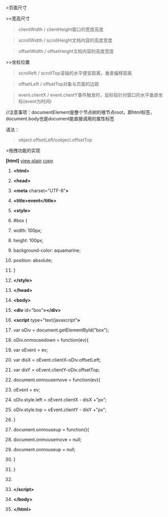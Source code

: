 \>页面尺寸

\>\>宽高尺寸

>   clientWidth / clientHeight窗口的宽度高度

>   scrollWidth / scrollHeight文档内容的高度宽度

>   offsetWidth / offsetHeight文档内容的高度宽度

\>\>坐标位置

>   scrollleft / scrollTop滚轴的水平便宜距离，垂直偏移距离

>   offsetLeft / offsetTop对象与页面的边距

>   event.clientX /
>   event.clientY事件触发时，鼠标指针对窗口的水平垂直坐标(event为时间)

//注意事项：documentElement是整个节点树的根节点root，即html标签，document.body也是document能直接调用的属性标签

语法：

>   object.offsetLeft/oobject.offsetTop

\>拖拽功能的实现

**[html]** [view plain](http://blog.csdn.net/estom_yin/article/details/51900581)
[copy](http://blog.csdn.net/estom_yin/article/details/51900581)

1.  **\<html\>**

2.  **\<head\>**

3.  **\<meta** charset="UTF-8"**\>**

4.  **\<title\>**event**\</title\>**

5.  **\<style\>**

6.  \#box {

7.  width: 100px;

8.  height: 100px;

9.  background-color: aquamarine;

10. position: absolute;

11. }

12. **\</style\>**

13. **\</head\>**

14. **\<body\>**

15. **\<div** id="box"**\>\</div\>**

16. **\<script** type="text/javascript"**\>**

17. var oDiv = document.getElementById("box");

18. oDiv.onmousedown = function(ev){

19. var oEvent = ev;

20. var disX = oEvent.clientX-oDiv.offsetLeft;

21. var disY = oEvent.clientY-oDiv.offsetTop;

22. document.onmousemove = function(ev){

23. oEvent = ev;

24. oDiv.style.left = oEvent.clientX - disX +"px";

25. oDiv.style.top = oEvent.clientY - disY +"px";

26. }

27. document.onmouseup = function(){

28. document.onmousemove = null;

29. document.onmouseup = null;

30. }

31. }

32. 

33. **\</script\>**

34. **\</body\>**

35. **\</html\>**
